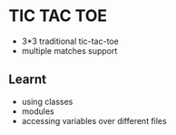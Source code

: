 # TIC TAC TOE
- 3*3 traditional tic-tac-toe
- multiple matches support

## Learnt
- using classes
- modules 
- accessing variables over different files

